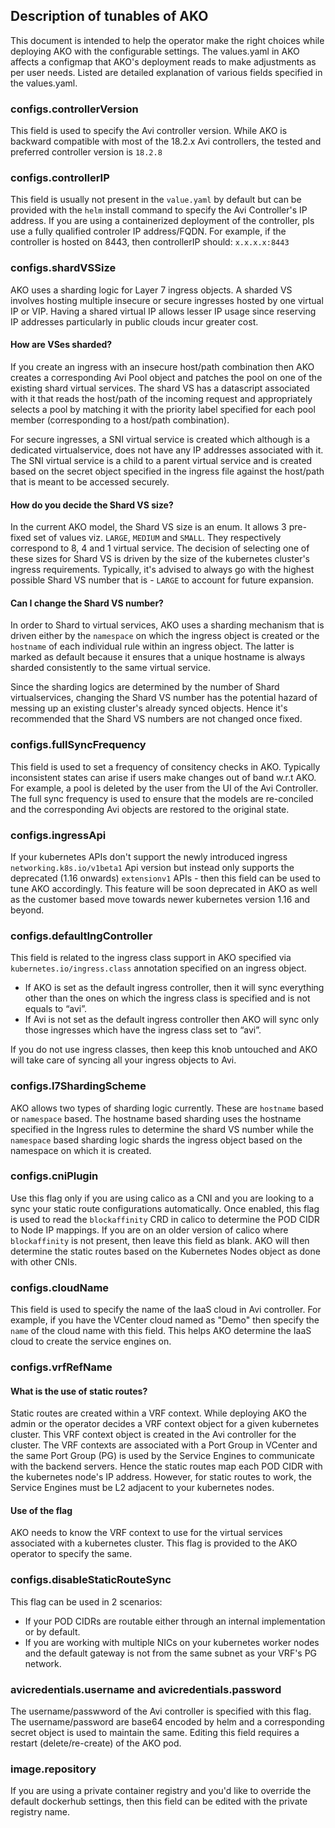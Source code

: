 ## Description of tunables of AKO

This document is intended to help the operator make the right choices while deploying AKO with the configurable settings.
The values.yaml in AKO affects a configmap that AKO's deployment reads to make adjustments as per user needs. Listed are detailed
explanation of various fields specified in the values.yaml.

### configs.controllerVersion

This field is used to specify the Avi controller version. While AKO is backward compatible with most of the 18.2.x Avi controllers,
the tested and preferred controller version is `18.2.8` 

### configs.controllerIP

This field is usually not present in the `value.yaml` by default but can be provided with the `helm` install command to specify
the Avi Controller's IP address. If you are using a containerized deployment of the controller, pls use a fully qualified controler
IP address/FQDN. For example, if the controller is hosted on 8443, then controllerIP should: `x.x.x.x:8443`

### configs.shardVSSize

AKO uses a sharding logic for Layer 7 ingress objects. A sharded VS involves hosting multiple insecure or secure ingresses hosted by
one virtual IP or VIP. Having a shared virtual IP allows lesser IP usage since reserving IP addresses particularly in public clouds
incur greater cost. 

#### How are VSes sharded?

If you create an ingress with an insecure host/path combination then AKO creates a corresponding Avi Pool object and patches the pool
on one of the existing shard virtual services. The shard VS has a datascript associated with it that reads the host/path of the incoming
request and appropriately selects a pool by matching it with the priority label specified for each pool member (corresponding to a host/path
combination).

For secure ingresses, a SNI virtual service is created which although is a dedicated virtualservice, does not have any IP addresses
associated with it. The SNI virtual service is a child to a parent virtual service and is created based on the secret object specified
in the ingress file against the host/path that is meant to be accessed securely.

#### How do you decide the Shard VS size?

In the current AKO model, the Shard VS size is an enum. It allows 3 pre-fixed set of values viz. `LARGE`, `MEDIUM` and `SMALL`. They
respectively correspond to 8, 4 and 1 virtual service. The decision of selecting one of these sizes for Shard VS is driven by the
size of the kubernetes cluster's ingress requirements. Typically, it's advised to always go with the highest possible Shard VS number
that is - `LARGE` to account for future expansion. 

#### Can I change the Shard VS number?

In order to Shard to virtual services, AKO uses a sharding mechanism that is driven either by the `namespace` on which the ingress object
is created or the `hostname` of each individual rule within an ingress object. The latter is marked as default because it ensures that a unique
hostname is always sharded consistently to the same virtual service. 

Since the sharding logics are determined by the number of Shard virtualservices, changing the Shard VS number has the potential hazard
of messing up an existing cluster's already synced objects. Hence it's recommended that the Shard VS numbers are not changed once fixed.


### configs.fullSyncFrequency

This field is used to set a frequency of consitency checks in AKO. Typically inconsistent states can arise if users make changes out
of band w.r.t AKO. For example, a pool is deleted by the user from the UI of the Avi Controller. The full sync frequency is used
to ensure that the models are re-conciled and the corresponding Avi objects are restored to the original state. 

### configs.ingressApi

If your kubernetes APIs don't support the newly introduced ingress `networking.k8s.io/v1beta1` Api version but instead only supports
the deprecated (1.16 onwards) `extensionv1` APIs - then this field can be used to tune AKO accordingly. This feature will be soon
deprecated in AKO as well as the customer based move towards newer kubernetes version 1.16 and beyond.

### configs.defaultIngController

This field is related to the ingress class support in AKO specified via `kubernetes.io/ingress.class` annotation specified on an
ingress object.

- If AKO is set as the default ingress controller, then it will sync everything other than the ones on which the ingress class is specified and is not equals to “avi”.
- If Avi is not set as the default ingress controller then AKO will sync only those ingresses which have the ingress class set to “avi”.

If you do not use ingress classes, then keep this knob untouched and AKO will take care of syncing all your ingress objects to Avi.

### configs.l7ShardingScheme

AKO allows two types of sharding logic currently. These are `hostname` based or `namespace` based. The hostname based sharding uses
the hostname specified in the Ingress rules to determine the shard VS number while the `namespace` based sharding logic shards the
ingress object based on the namespace on which it is created.

### configs.cniPlugin

Use this flag only if you are using calico as a CNI and you are looking to a sync your static route configurations automatically.
Once enabled, this flag is used to read the `blockaffinity` CRD in calico to determine the POD CIDR to Node IP mappings. If you are
on an older version of calico where `blockaffinity` is not present, then leave this field as blank. AKO will then determine the static
routes based on the Kubernetes Nodes object as done with other CNIs.

### configs.cloudName

This field is used to specify the name of the IaaS cloud in Avi controller. For example, if you have the VCenter cloud named as "Demo"
then specify the `name` of the cloud name with this field. This helps AKO determine the IaaS cloud to create the service engines on.

   
### configs.vrfRefName

#### What is the use of static routes?

Static routes are created within a VRF context. While deploying AKO the admin or the operator decides a VRF context object for a given
kubernetes cluster. This VRF context object is created in the Avi controller for the cluster. The VRF contexts are associated with a 
Port Group in VCenter and the same Port Group (PG) is used by the Service Engines to communicate with the backend servers. 
Hence the static routes map each POD CIDR with the kubernetes node's IP address. However, for static routes to work, the Service Engines must
be L2 adjacent to your kubernetes nodes.

#### Use of the flag

AKO needs to know the VRF context to use for the virtual services associated with a kubernetes cluster. This flag is provided to
the AKO operator to specify the same.

### configs.disableStaticRouteSync

This flag can be used in 2 scenarios:
 - If your POD CIDRs are routable either through an internal implementation or by default.
 - If you are working with multiple NICs on your kubernetes worker nodes and the default gateway is not from the same subnet as
   your VRF's PG network.

### avicredentials.username and avicredentials.password

The username/passwword of the Avi controller is specified with this flag. The username/password are base64 encoded by helm and a corresponding secret
object is used to maintain the same. Editing this field requires a restart (delete/re-create) of the AKO pod.

### image.repository

If you are using a private container registry and you'd like to override the default dockerhub settings, then this field can be edited
with the private registry name.
